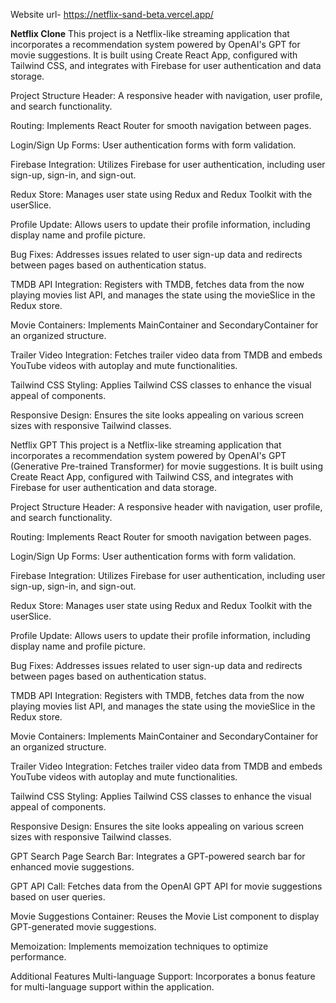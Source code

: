 Website url- https://netflix-sand-beta.vercel.app/

<b>Netflix Clone</b>
This project is a Netflix-like streaming application that incorporates a recommendation system powered by OpenAI's GPT for movie suggestions. It is built using Create React App, configured with Tailwind CSS, and integrates with Firebase for user authentication and data storage.


Project Structure
Header: A responsive header with navigation, user profile, and search functionality.

Routing: Implements React Router for smooth navigation between pages.

Login/Sign Up Forms: User authentication forms with form validation.

Firebase Integration: Utilizes Firebase for user authentication, including user sign-up, sign-in, and sign-out.

Redux Store: Manages user state using Redux and Redux Toolkit with the userSlice.

Profile Update: Allows users to update their profile information, including display name and profile picture.

Bug Fixes: Addresses issues related to user sign-up data and redirects between pages based on authentication status.

TMDB API Integration: Registers with TMDB, fetches data from the now playing movies list API, and manages the state using the movieSlice in the Redux store.

Movie Containers: Implements MainContainer and SecondaryContainer for an organized structure.

Trailer Video Integration: Fetches trailer video data from TMDB and embeds YouTube videos with autoplay and mute functionalities.

Tailwind CSS Styling: Applies Tailwind CSS classes to enhance the visual appeal of components.

Responsive Design: Ensures the site looks appealing on various screen sizes with responsive Tailwind classes.


Netflix GPT
This project is a Netflix-like streaming application that incorporates a recommendation system powered by OpenAI's GPT (Generative Pre-trained Transformer) for movie suggestions. It is built using Create React App, configured with Tailwind CSS, and integrates with Firebase for user authentication and data storage.

Project Structure
Header: A responsive header with navigation, user profile, and search functionality.

Routing: Implements React Router for smooth navigation between pages.

Login/Sign Up Forms: User authentication forms with form validation.

Firebase Integration: Utilizes Firebase for user authentication, including user sign-up, sign-in, and sign-out.

Redux Store: Manages user state using Redux and Redux Toolkit with the userSlice.

Profile Update: Allows users to update their profile information, including display name and profile picture.

Bug Fixes: Addresses issues related to user sign-up data and redirects between pages based on authentication status.

TMDB API Integration: Registers with TMDB, fetches data from the now playing movies list API, and manages the state using the movieSlice in the Redux store.

Movie Containers: Implements MainContainer and SecondaryContainer for an organized structure.

Trailer Video Integration: Fetches trailer video data from TMDB and embeds YouTube videos with autoplay and mute functionalities.

Tailwind CSS Styling: Applies Tailwind CSS classes to enhance the visual appeal of components.

Responsive Design: Ensures the site looks appealing on various screen sizes with responsive Tailwind classes.

GPT Search Page
Search Bar: Integrates a GPT-powered search bar for enhanced movie suggestions.

GPT API Call: Fetches data from the OpenAI GPT API for movie suggestions based on user queries.

Movie Suggestions Container: Reuses the Movie List component to display GPT-generated movie suggestions.

Memoization: Implements memoization techniques to optimize performance.

Additional Features
Multi-language Support: Incorporates a bonus feature for multi-language support within the application.
